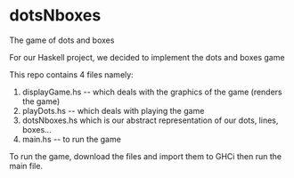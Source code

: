 # dotsNboxes
The game of dots and boxes 

For our Haskell project, we decided to implement the dots and boxes game

This repo contains 4 files namely: 
1) displayGame.hs -- which deals with the graphics of the game (renders the game)
2) playDots.hs -- which deals with playing the game
3) dotsNboxes.hs which is our abstract representation of our dots, lines, boxes...
4) main.hs -- to run the game

To run the game, download the files and import them to GHCi then run the main file. 
